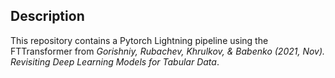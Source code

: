 ## Description

This repository contains a Pytorch Lightning pipeline using the FTTransformer from *Gorishniy, Rubachev, Khrulkov, & Babenko (2021, Nov). 
Revisiting Deep Learning Models for Tabular Data*.
